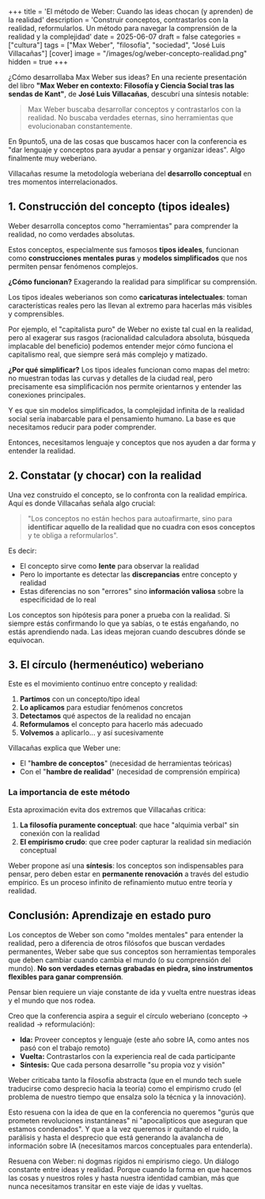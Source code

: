 +++
title = 'El método de Weber: Cuando las ideas chocan (y aprenden) de la realidad'
description = 'Construir conceptos, contrastarlos con la realidad, reformularlos. Un método para navegar la comprensión de la realidad y la complejidad'
date = 2025-06-07
draft = false
categories = ["cultura"]
tags = ["Max Weber", "filosofía", "sociedad", "José Luis Villacañas"]
[cover]
image = "/images/og/weber-concepto-realidad.png"
hidden = true
+++

¿Cómo desarrollaba Max Weber sus ideas? En una reciente presentación del libro **"Max Weber en contexto: Filosofía y Ciencia Social tras las sendas de Kant"**, de **José Luis Villacañas**, descubrí una síntesis notable:

> Max Weber buscaba desarrollar conceptos y contrastarlos con la realidad. No buscaba verdades eternas, sino herramientas que evolucionaban constantemente.

En 9punto5, una de las cosas que buscamos hacer con la conferencia es "dar lenguaje y conceptos para ayudar a pensar y organizar ideas". Algo finalmente muy weberiano.

Villacañas resume la metodología weberiana del **desarrollo conceptual** en tres momentos interrelacionados.

## 1. Construcción del concepto (tipos ideales)

Weber desarrolla conceptos como "herramientas" para comprender la realidad, no como verdades absolutas.

Estos conceptos, especialmente sus famosos **tipos ideales**, funcionan como **construcciones mentales puras** y **modelos simplificados** que nos permiten pensar fenómenos complejos.

**¿Cómo funcionan?** Exagerando la realidad para simplificar su comprensión.

Los tipos ideales weberianos son como **caricaturas intelectuales**: toman características reales pero las llevan al extremo para hacerlas más visibles y comprensibles.

Por ejemplo, el "capitalista puro" de Weber no existe tal cual en la realidad, pero al exagerar sus rasgos (racionalidad calculadora absoluta, búsqueda implacable del beneficio) podemos entender mejor cómo funciona el capitalismo real, que siempre será más complejo y matizado.

**¿Por qué simplificar?** Los tipos ideales funcionan como mapas del metro: no muestran todas las curvas y detalles de la ciudad real, pero precisamente esa simplificación nos permite orientarnos y entender las conexiones principales.

Y es que sin modelos simplificados, la complejidad infinita de la realidad social sería inabarcable para el pensamiento humano. La base es que necesitamos reducir para poder comprender.

Entonces, necesitamos lenguaje y conceptos que nos ayuden a dar forma y entender la realidad.

## 2. Constatar (y chocar) con la realidad

Una vez construido el concepto, se lo confronta con la realidad empírica. Aquí es donde Villacañas señala algo crucial:

> "Los conceptos no están hechos para autoafirmarte, sino para **identificar aquello de la realidad que no cuadra con esos conceptos** y te obliga a reformularlos".

Es decir:

- El concepto sirve como **lente** para observar la realidad
- Pero lo importante es detectar las **discrepancias** entre concepto y realidad
- Estas diferencias no son "errores" sino **información valiosa** sobre la especificidad de lo real

Los conceptos son hipótesis para poner a prueba con la realidad. Si siempre estás confirmando lo que ya sabías, o te estás engañando, no estás aprendiendo nada. Las ideas mejoran cuando descubres dónde se equivocan.

## 3. El círculo (hermenéutico) weberiano

Este es el movimiento continuo entre concepto y realidad:

1. **Partimos** con un concepto/tipo ideal
2. **Lo aplicamos** para estudiar fenómenos concretos  
3. **Detectamos** qué aspectos de la realidad no encajan
4. **Reformulamos** el concepto para hacerlo más adecuado
5. **Volvemos** a aplicarlo... y así sucesivamente

Villacañas explica que Weber une:

- El "**hambre de conceptos**" (necesidad de herramientas teóricas)
- Con el "**hambre de realidad**" (necesidad de comprensión empírica)

### La importancia de este método

Esta aproximación evita dos extremos que Villacañas critica:

1. **La filosofía puramente conceptual**: que hace "alquimia verbal" sin conexión con la realidad
2. **El empirismo crudo**: que cree poder capturar la realidad sin mediación conceptual

Weber propone así una **síntesis**: los conceptos son indispensables para pensar, pero deben estar en **permanente renovación** a través del estudio empírico. Es un proceso infinito de refinamiento mutuo entre teoría y realidad.

## Conclusión: Aprendizaje en estado puro

Los conceptos de Weber son como "moldes mentales" para entender la realidad, pero a diferencia de otros filósofos que buscan verdades permanentes, Weber sabe que sus conceptos son herramientas temporales que deben cambiar cuando cambia el mundo (o su comprensión del mundo). **No son verdades eternas grabadas en piedra, sino instrumentos flexibles para ganar comprensión**.

Pensar bien requiere un viaje constante de ida y vuelta entre nuestras ideas y el mundo que nos rodea.

Creo que la conferencia aspira a seguir el círculo weberiano (concepto → realidad → reformulación):

- **Ida:** Proveer conceptos y lenguaje (este año sobre IA, como antes nos pasó con el trabajo remoto)
- **Vuelta:** Contrastarlos con la experiencia real de cada participante
- **Síntesis:** Que cada persona desarrolle "su propia voz y visión"

Weber criticaba tanto la filosofía abstracta (que en el mundo tech suele traducirse como desprecio hacia la teoría) como el empirismo crudo (el problema de nuestro tiempo que ensalza solo la técnica y la innovación).

Esto resuena con la idea de que en la conferencia no queremos "gurús que prometen revoluciones instantáneas" ni "apocalípticos que aseguran que estamos condenados". Y que a la vez queremos ir quitando el ruido, la parálisis y hasta el desprecio que está generando la avalancha de información sobre IA (necesitamos marcos conceptuales para entenderla).

Resuena con Weber: ni dogmas rígidos ni empirismo ciego. Un diálogo constante entre ideas y realidad. Porque cuando la forma en que hacemos las cosas y nuestros roles y hasta nuestra identidad cambian, más que nunca necesitamos transitar en este viaje de idas y vueltas.
